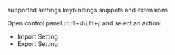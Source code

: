 supported settings keybindings snippets and extensions

Open control panel `ctrl+shift+p` and select an action:

- Import Setting
- Export Setting
